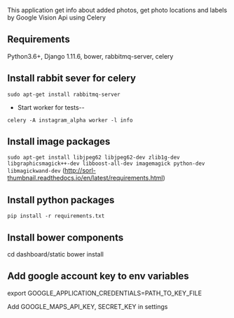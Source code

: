 This application get info about added photos, get photo locations and labels by Google Vision Api using Celery

## Requirements

Python3.6+, Django 1.11.6, bower, rabbitmq-server, celery

## Install rabbit sever for celery

```sudo apt-get install rabbitmq-server```

* Start worker for tests--

```celery -A instagram_alpha worker -l info```

## Install image packages

```sudo apt-get install libjpeg62 libjpeg62-dev zlib1g-dev libgraphicsmagick++-dev libboost-all-dev imagemagick python-dev libmagickwand-dev```
(http://sorl-thumbnail.readthedocs.io/en/latest/requirements.html)

## Install python packages
```pip install -r requirements.txt```

## Install bower components
cd dashboard/static
bower install

## Add google account key to env variables
export GOOGLE_APPLICATION_CREDENTIALS=PATH_TO_KEY_FILE

Add GOOGLE_MAPS_API_KEY, SECRET_KEY in settings




